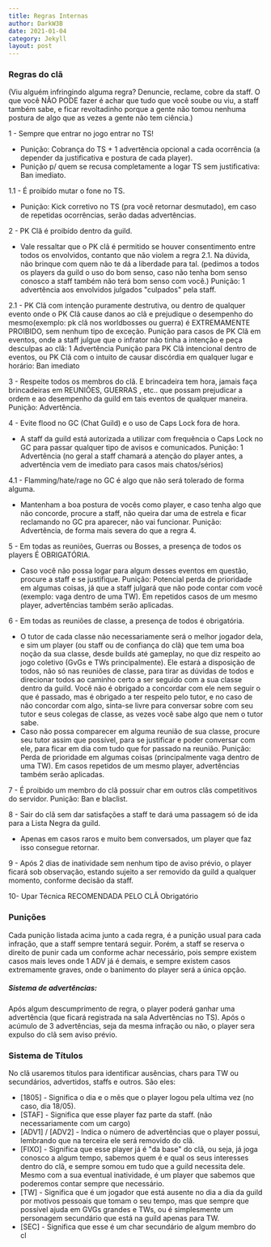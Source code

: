 ```yaml
---
title: Regras Internas
author: DarkW3B
date: 2021-01-04
category: Jekyll
layout: post
---
```

### Regras do clã

(Viu alguém infringindo alguma regra? Denuncie, reclame, cobre da staff. O que você NÃO PODE fazer é achar que tudo que você soube ou viu, a staff também sabe, e ficar revoltadinho porque a gente não tomou nenhuma postura de algo que as vezes a gente não tem ciência.)

1 - Sempre que entrar no jogo entrar no TS!
- Punição: Cobrança do TS + 1 advertência opcional a cada ocorrência (a depender da justificativa e postura de cada player).
- Punição p/ quem se recusa completamente a logar TS sem justificativa: Ban imediato.

1.1 - É proibído mutar o fone no TS.
- Punição: Kick corretivo no TS (pra você retornar desmutado), em caso de repetidas ocorrências, serão dadas advertências.

2 - PK Clã é proibído dentro da guild.
- Vale ressaltar que o PK clã é permitido se houver consentimento entre todos os envolvidos, contanto que não violem a regra 2.1. Na dúvida, não brinque com quem não te dá a liberdade para tal. (pedimos a todos os players da guild o uso do bom senso, caso não tenha bom senso conosco a staff também não terá bom senso com você.)
Punição: 1 advertência aos envolvidos julgados "culpados" pela staff.

2.1 - PK Clã com intenção puramente destrutiva, ou dentro de qualquer evento onde o PK Clã cause danos ao clã e prejudique o desempenho do mesmo(exemplo: pk clã nos worldbosses ou guerra) é EXTREMAMENTE PROIBIDO, sem nenhum tipo de exceção.
Punição para casos de PK Clã em eventos, onde a staff julgue que o infrator não tinha a intenção e peça desculpas ao clã: 1 Advertência
Punição para PK Clã intencional dentro de eventos, ou PK Clã com o intuito de causar discórdia em qualquer lugar e horário: Ban imediato

3 - Respeite todos os membros do clã. E brincadeira tem hora, jamais faça brincadeiras em REUNIÕES, GUERRAS , etc.. que possam prejudicar a ordem e ao desempenho da guild em tais eventos de qualquer maneira.
Punição: Advertência.

4 - Evite flood no GC (Chat Guild) e o uso de Caps Lock fora de hora.
- A staff da guild está autorizada a utilizar com frequência o Caps Lock no GC para passar qualquer tipo de avisos e comunicados.
Punição: 1 Advertência (no geral a staff chamará a atenção do player antes, a advertência vem de imediato para casos mais chatos/sérios)

4.1 - Flamming/hate/rage no GC é algo que não será tolerado de forma alguma.
- Mantenham a boa postura de vocês como player, e caso tenha algo que não concorde, procure a staff, não queira dar uma de estrela e ficar reclamando no GC pra aparecer, não vai funcionar.
Punição: Advertência, de forma mais severa do que a regra 4.

5 - Em todas as reuniões, Guerras ou Bosses, a presença de todos os players É OBRIGATÓRIA.
- Caso você não possa logar para algum desses eventos em questão, procure a staff e se justifique.
Punição: Potencial perda de prioridade em algumas coisas, já que a staff julgará que não pode contar com você (exemplo: vaga dentro de uma TW). Em repetidos casos de um mesmo player, advertências também serão aplicadas.

6 - Em todas as reuniões de classe, a presença de todos é obrigatória.
- O tutor de cada classe não necessariamente será o melhor jogador dela, e sim um player (ou staff ou de confiança do clã) que tem uma boa noção da sua classe, desde builds até gameplay, no que diz respeito ao jogo coletivo (GvGs e TWs principalmente). Ele estará a disposição de todos, não só nas reuniões de classe, para tirar as dúvidas de todos e direcionar todos ao caminho certo a ser seguido com a sua classe dentro da guild. Você não é obrigado a concordar com ele nem seguir o que é passado, mas é obrigado a ter respeito pelo tutor, e no caso de não concordar com algo, sinta-se livre para conversar sobre com seu tutor e seus colegas de classe, as vezes você sabe algo que nem o tutor sabe.
- Caso não possa comparecer em alguma reunião de sua classe, procure seu tutor assim que possível, para se justificar e poder conversar com ele, para ficar em dia com tudo que for passado na reunião.
Punição: Perda de prioridade em algumas coisas (principalmente vaga dentro de uma TW). Em casos repetidos de um mesmo player, advertências também serão aplicadas.

7 - É proibido um membro do clã possuir char em outros clãs competitivos do servidor.
Punição: Ban e blaclist.

8 - Sair do clã sem dar satisfações a staff te dará uma passagem só de ida para a Lista Negra da guild.
- Apenas em casos raros e muito bem conversados, um player que faz isso consegue retornar.

9 - Após 2 dias de inatividade sem nenhum tipo de aviso prévio, o player ficará sob observação, estando sujeito a ser removido da guild a qualquer momento, conforme decisão da staff.

10- Upar Técnica RECOMENDADA PELO CLÃ Obrigatório

### Punições
Cada punição listada acima junto a cada regra, é a punição usual para cada infração, que a staff sempre tentará seguir. Porém, a staff se reserva o direito de punir cada um conforme achar necessário, pois sempre existem casos mais leves onde 1 ADV já é demais, e sempre existem casos extremamente graves, onde o banimento do player será a única opção.

##### Sistema de advertências:
Após algum descumprimento de regra, o player poderá ganhar uma advertência (que ficará registrada na sala Advertências no TS). Após o acúmulo de 3 advertências, seja da mesma infração ou não, o player sera expulso do clã sem aviso prévio.

### Sistema de Títulos
No clã usaremos títulos para identificar ausências, chars para TW ou secundários, advertidos, staffs e outros.
São eles:
- [1805] - Significa o dia e o mês que o player logou pela ultima vez (no caso, dia 18/05).
- [STAF] - Significa que esse player faz parte da staff. (não necessariamente com um cargo)
- [ADV1] / [ADV2] - Indica o número de advertências que o player possui, lembrando que na terceira ele será removido do clã.
- [FIXO] - Significa que esse player já é "da base" do clã, ou seja, já joga conosco a algum tempo, sabemos quem é e qual os seus interesses dentro do clã, e sempre somou em tudo que a guild necessita dele. Mesmo com a sua eventual inatividade, é um player que sabemos que poderemos contar sempre que necessário.
- [TW] - Significa que é um jogador que está ausente no dia a dia da guild por motivos pessoais que tomam o seu tempo, mas que sempre que possível ajuda em GVGs grandes e TWs, ou é simplesmente um personagem secundário que está na guild apenas para TW.
- [SEC] - Significa que esse é um char secundário de algum membro do cl